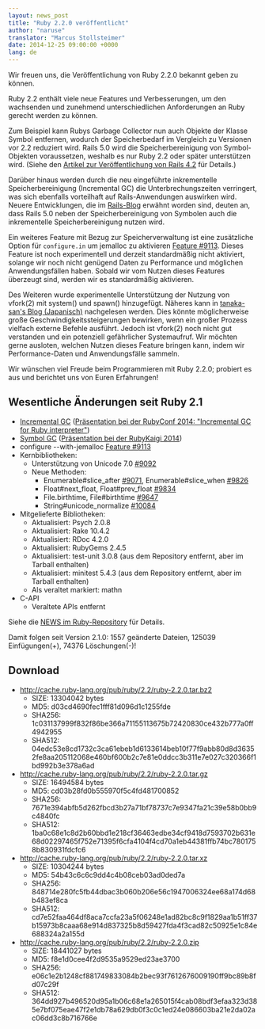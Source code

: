 ```yaml
---
layout: news_post
title: "Ruby 2.2.0 veröffentlicht"
author: "naruse"
translator: "Marcus Stollsteimer"
date: 2014-12-25 09:00:00 +0000
lang: de
---
```


Wir freuen uns, die Veröffentlichung von Ruby 2.2.0 bekannt geben zu können.

Ruby 2.2 enthält viele neue Features und Verbesserungen, um den wachsenden
und zunehmend unterschiedlichen Anforderungen an Ruby gerecht werden
zu können.

Zum Beispiel kann Rubys Garbage Collector nun auch Objekte der Klasse Symbol
entfernen, wodurch der Speicherbedarf im Vergleich zu Versionen vor 2.2
reduziert wird.
Rails 5.0 wird die Speicherbereinigung von Symbol-Objekten voraussetzen,
weshalb es nur Ruby 2.2 oder später unterstützen wird.
(Siehe den [Artikel zur Veröffentlichung von Rails 4.2](http://weblog.rubyonrails.org/2014/12/19/Rails-4-2-final/) für Details.)

Darüber hinaus werden durch die neu eingeführte inkrementelle
Speicherbereinigung (Incremental GC) die Unterbrechungszeiten verringert,
was sich ebenfalls vorteilhaft auf Rails-Anwendungen auswirken wird.
Neuere Entwicklungen, die im
[Rails-Blog](http://weblog.rubyonrails.org/)
erwähnt worden sind, deuten an, dass Rails 5.0 neben der Speicherbereinigung
von Symbolen auch die inkrementelle Speicherbereinigung nutzen wird.

Ein weiteres Feature mit Bezug zur Speicherverwaltung ist eine zusätzliche
Option für `configure.in` um jemalloc zu aktivieren
[Feature #9113](https://bugs.ruby-lang.org/issues/9113).
Dieses Feature ist noch experimentell und derzeit standardmäßig nicht
aktiviert, solange wir noch nicht genügend Daten zu Performance und
möglichen Anwendungsfällen haben. Sobald wir vom Nutzen dieses Features
überzeugt sind, werden wir es standardmäßig aktivieren.

Des Weiteren wurde experimentelle Unterstützung der Nutzung von vfork(2)
mit system() und spawn() hinzugefügt. Näheres kann in
[tanaka-san's Blog (Japanisch)](http://www.a-k-r.org/d/2014-09.html#a2014_09_06)
nachgelesen werden.
Dies könnte möglicherweise große Geschwindigkeitssteigerungen bewirken,
wenn ein großer Prozess vielfach externe Befehle ausführt.
Jedoch ist vfork(2) noch nicht gut verstanden und ein potenziell gefährlicher
Systemaufruf. Wir möchten gerne ausloten, welchen Nutzen dieses Feature
bringen kann, indem wir Performance-Daten und Anwendungsfälle sammeln.

Wir wünschen viel Freude beim Programmieren mit Ruby 2.2.0;
probiert es aus und berichtet uns von Euren Erfahrungen!

## Wesentliche Änderungen seit Ruby 2.1

* [Incremental GC](https://bugs.ruby-lang.org/issues/10137)
  ([Präsentation bei der RubyConf 2014: "Incremental GC for Ruby interpreter"](http://www.atdot.net/~ko1/activities/2014_rubyconf_pub.pdf))
* [Symbol GC](https://bugs.ruby-lang.org/issues/9634)
  ([Präsentation bei der RubyKaigi 2014](http://www.slideshare.net/authorNari/symbol-gc))
* configure --with-jemalloc
  [Feature #9113](https://bugs.ruby-lang.org/issues/9113)
* Kernbibliotheken:
  * Unterstützung von Unicode 7.0 [#9092](https://bugs.ruby-lang.org/issues/9092)
  * Neue Methoden:
    * Enumerable#slice_after [#9071](https://bugs.ruby-lang.org/issues/9071),
      Enumerable#slice_when [#9826](https://bugs.ruby-lang.org/issues/9826)
    * Float#next_float, Float#prev_float
      [#9834](https://bugs.ruby-lang.org/issues/9834)
    * File.birthtime, File#birthtime
      [#9647](https://bugs.ruby-lang.org/issues/9647)
    * String#unicode_normalize [#10084](https://bugs.ruby-lang.org/issues/10084)
* Mitgelieferte Bibliotheken:
  * Aktualisiert: Psych 2.0.8
  * Aktualisiert: Rake 10.4.2
  * Aktualisiert: RDoc 4.2.0
  * Aktualisiert: RubyGems 2.4.5
  * Aktualisiert: test-unit 3.0.8 (aus dem Repository entfernt, aber im Tarball enthalten)
  * Aktualisiert: minitest 5.4.3 (aus dem Repository entfernt, aber im Tarball enthalten)
  * Als veraltet markiert: mathn
* C-API
  * Veraltete APIs entfernt

Siehe die [NEWS im Ruby-Repository](https://github.com/ruby/ruby/blob/v2_2_0/NEWS)
für Details.

Damit folgen seit Version 2.1.0: 1557 geänderte Dateien, 125039 Einfügungen(+), 74376 Löschungen(-)!

## Download

* <http://cache.ruby-lang.org/pub/ruby/2.2/ruby-2.2.0.tar.bz2>
  * SIZE:   13304042 bytes
  * MD5:    d03cd4690fec1fff81d096d1c1255fde
  * SHA256: 1c031137999f832f86be366a71155113675b72420830ce432b777a0ff4942955
  * SHA512: 04edc53e8cd1732c3ca61ebeb1d6133614beb10f77f9abb80d8d36352fe8aa205112068e460bf600b2c7e81e0ddcc3b311e7e027c320366f1bd992b3e378a6ad
* <http://cache.ruby-lang.org/pub/ruby/2.2/ruby-2.2.0.tar.gz>
  * SIZE:   16494584 bytes
  * MD5:    cd03b28fd0b555970f5c4fd481700852
  * SHA256: 7671e394abfb5d262fbcd3b27a71bf78737c7e9347fa21c39e58b0bb9c4840fc
  * SHA512: 1ba0c68e1c8d2b60bbd1e218cf36463edbe34cf9418d7593702b631e68d02297465f752e71395f6cfa4104f4cd70a1eb44381ffb74bc7801758b830931fdcfc6
* <http://cache.ruby-lang.org/pub/ruby/2.2/ruby-2.2.0.tar.xz>
  * SIZE:   10304244 bytes
  * MD5:    54b43c6c6c9dd4c4b08ceb03ad0ded7a
  * SHA256: 848714e280fc5fb44dbac3b060b206e56c1947006324ee68a174d68b483ef8ca
  * SHA512: cd7e52faa464df8aca7ccfa23a5f06248e1ad82bc8c9f1829aa1b51ff37b15973b8caaa68e914d837325b8d59427fda4f3cad82c50925e1c84e688324a2a155d
* <http://cache.ruby-lang.org/pub/ruby/2.2/ruby-2.2.0.zip>
  * SIZE:   18441027 bytes
  * MD5:    f8e1d0cee4f2d9535a9529ed23ae3700
  * SHA256: e06c1e2b1248cf881749833084b2bec93f7612676009190ff9bc89b8fd07c29f
  * SHA512: 364dd927b496520d95a1b06c68e1a265015f4cab08bdf3efaa323d385e7bf075eae47f2e1db78a629db0f3c0c1ed24e086603ba21e2da02ac06dd3c8b716766e
